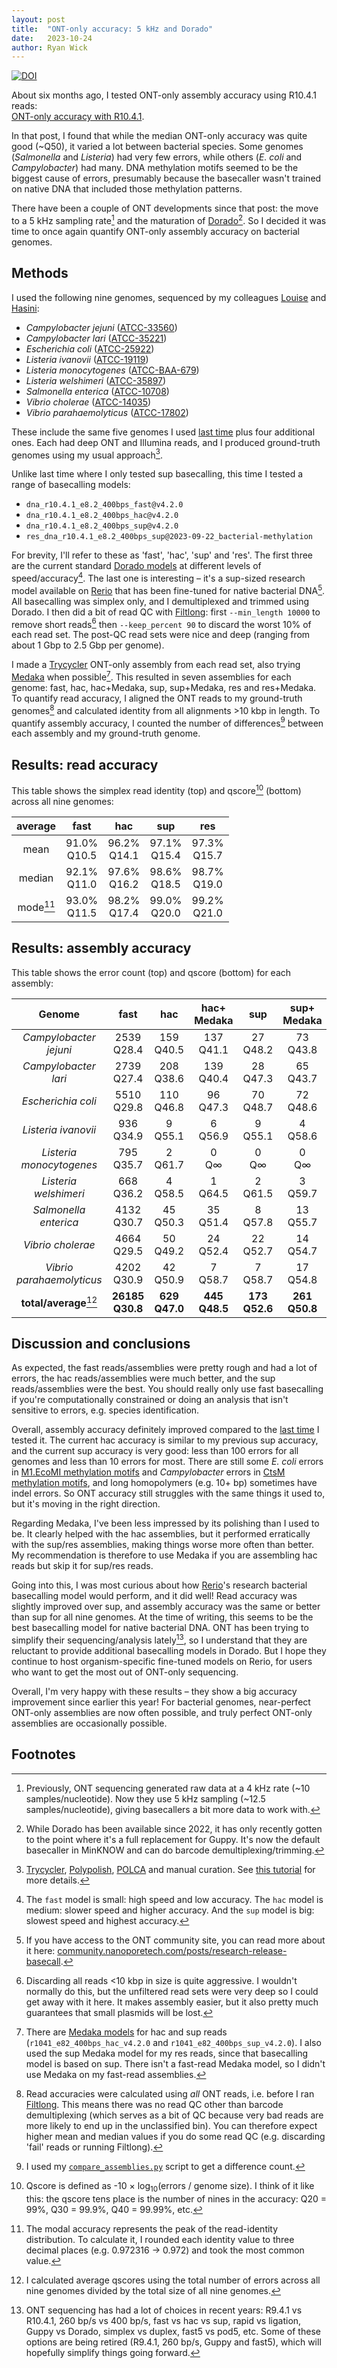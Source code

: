 ```yaml
---
layout: post
title:  "ONT-only accuracy: 5 kHz and Dorado"
date:   2023-10-24
author: Ryan Wick
---
```


[![DOI](https://zenodo.org/badge/DOI/10.5281/zenodo.10038672.svg)](https://doi.org/10.5281/zenodo.10038672)

About six months ago, I tested ONT-only assembly accuracy using R10.4.1 reads:<br>[ONT-only accuracy with R10.4.1](https://rrwick.github.io/2023/05/05/ont-only-accuracy-with-r10.4.1.html).

In that post, I found that while the median ONT-only accuracy was quite good (~Q50), it varied a lot between bacterial species. Some genomes (_Salmonella_ and _Listeria_) had very few errors, while others (_E. coli_ and _Campylobacter_) had many. DNA methylation motifs seemed to be the biggest cause of errors, presumably because the basecaller wasn't trained on native DNA that included those methylation patterns.

There have been a couple of ONT developments since that post: the move to a 5&nbsp;kHz sampling rate[^khz] and the maturation of [Dorado](https://github.com/nanoporetech/dorado)[^dorado]. So I decided it was time to once again quantify ONT-only assembly accuracy on bacterial genomes.




## Methods

I used the following nine genomes, sequenced by my colleagues [Louise](https://twitter.com/JuddLmj) and [Hasini](https://www.linkedin.com/in/hasini-walpola-7a6045a7):
* _Campylobacter jejuni_ ([ATCC-33560](https://www.atcc.org/products/33560))
* _Campylobacter lari_ ([ATCC-35221](https://www.atcc.org/products/35221))
* _Escherichia coli_ ([ATCC-25922](https://www.atcc.org/products/25922))
* _Listeria ivanovii_ ([ATCC-19119](https://www.atcc.org/products/19119))
* _Listeria monocytogenes_ ([ATCC-BAA-679](https://www.atcc.org/products/baa-679))
* _Listeria welshimeri_ ([ATCC-35897](https://www.atcc.org/products/35897))
* _Salmonella enterica_ ([ATCC-10708](https://www.atcc.org/products/10708))
* _Vibrio cholerae_ ([ATCC-14035](https://www.atcc.org/products/14035))
* _Vibrio parahaemolyticus_ ([ATCC-17802](https://www.atcc.org/products/17802))

These include the same five genomes I used [last time](https://rrwick.github.io/2023/05/05/ont-only-accuracy-with-r10.4.1.html) plus four additional ones. Each had deep ONT and Illumina reads, and I produced ground-truth genomes using my usual approach[^perfect].

Unlike last time where I only tested sup basecalling, this time I tested a range of basecalling models:
* `dna_r10.4.1_e8.2_400bps_fast@v4.2.0`
* `dna_r10.4.1_e8.2_400bps_hac@v4.2.0`
* `dna_r10.4.1_e8.2_400bps_sup@v4.2.0`
* `res_dna_r10.4.1_e8.2_400bps_sup@2023-09-22_bacterial-methylation`

For brevity, I'll refer to these as 'fast', 'hac', 'sup' and 'res'. The first three are the current standard [Dorado models](https://github.com/nanoporetech/dorado#dna-models) at different levels of speed/accuracy[^levels]. The last one is interesting – it's a sup-sized research model available on [Rerio](https://github.com/nanoporetech/rerio) that has been fine-tuned for native bacterial DNA[^res]. All basecalling was simplex only, and I demultiplexed and trimmed using Dorado. I then did a bit of read QC with [Filtlong](https://github.com/rrwick/Filtlong): first `--min_length 10000` to remove short reads[^plasmids] then `--keep_percent 90` to discard the worst 10% of each read set. The post-QC read sets were nice and deep (ranging from about 1&nbsp;Gbp to 2.5&nbsp;Gbp per genome).

I made a [Trycycler](https://github.com/rrwick/Trycycler/wiki) ONT-only assembly from each read set, also trying [Medaka](https://github.com/nanoporetech/medaka) when possible[^medaka]. This resulted in seven assemblies for each genome: fast, hac, hac+Medaka, sup, sup+Medaka, res and res+Medaka. To quantify read accuracy, I aligned the ONT reads to my ground-truth genomes[^acc] and calculated identity from all alignments >10&nbsp;kbp in length. To quantify assembly accuracy, I counted the number of differences[^diff] between each assembly and my ground-truth genome.




## Results: read accuracy

This table shows the simplex read identity (top) and qscore[^qscore] (bottom) across all nine genomes:

|   average   |      fast      |      hac       |      sup       |      res       |
|:-----------:|:--------------:|:--------------:|:--------------:|:--------------:|
| mean        | 91.0%<br>Q10.5 | 96.2%<br>Q14.1 | 97.1%<br>Q15.4 | 97.3%<br>Q15.7 |
| median      | 92.1%<br>Q11.0 | 97.6%<br>Q16.2 | 98.6%<br>Q18.5 | 98.7%<br>Q19.0 |
| mode[^mode] | 93.0%<br>Q11.5 | 98.2%<br>Q17.4 | 99.0%<br>Q20.0 | 99.2%<br>Q21.0 |




## Results: assembly accuracy

This table shows the error count (top) and qscore (bottom) for each assembly:

| Genome                      | fast               | hac              | hac+<br>Medaka   | sup              | sup+<br>Medaka   | res             | res+<br>Medaka   |
|:---------------------------:|:------------------:|:----------------:|:----------------:|:----------------:|:----------------:|:---------------:|:----------------:|
| _Campylobacter jejuni_      |    2539<br>Q28.4   |   159<br>Q40.5   |   137<br>Q41.1   |    27<br>Q48.2   |    73<br>Q43.8   |   13<br>Q51.3   |    23<br>Q48.9   |
| _Campylobacter lari_        |    2739<br>Q27.4   |   208<br>Q38.6   |   139<br>Q40.4   |    28<br>Q47.3   |    65<br>Q43.7   |   18<br>Q49.2   |    17<br>Q49.5   |
| _Escherichia coli_          |    5510<br>Q29.8   |   110<br>Q46.8   |    96<br>Q47.3   |    70<br>Q48.7   |    72<br>Q48.6   |   46<br>Q50.5   |    44<br>Q50.7   |
| _Listeria ivanovii_         |     936<br>Q34.9   |     9<br>Q55.1   |     6<br>Q56.9   |     9<br>Q55.1   |     4<br>Q58.6   |    8<br>Q55.6   |     5<br>Q57.7   |
| _Listeria monocytogenes_    |     795<br>Q35.7   |     2<br>Q61.7   |     0<br>Q∞      |     0<br>Q∞      |     0<br>Q∞      |    0<br>Q∞      |     0<br>Q∞      |
| _Listeria welshimeri_       |     668<br>Q36.2   |     4<br>Q58.5   |     1<br>Q64.5   |     2<br>Q61.5   |     3<br>Q59.7   |    2<br>Q61.5   |     1<br>Q64.5   |
| _Salmonella enterica_       |    4132<br>Q30.7   |    45<br>Q50.3   |    35<br>Q51.4   |     8<br>Q57.8   |    13<br>Q55.7   |    5<br>Q59.8   |     7<br>Q58.4   |
| _Vibrio cholerae_           |    4664<br>Q29.5   |    50<br>Q49.2   |    24<br>Q52.4   |    22<br>Q52.7   |    14<br>Q54.7   |    0<br>Q∞      |     4<br>Q60.2   |
| _Vibrio parahaemolyticus_   |    4202<br>Q30.9   |    42<br>Q50.9   |     7<br>Q58.7   |     7<br>Q58.7   |    17<br>Q54.8   |    7<br>Q58.7   |     7<br>Q58.7   |
| **total/average**[^average] | **26185<br>Q30.8** | **629<br>Q47.0** | **445<br>Q48.5** | **173<br>Q52.6** | **261<br>Q50.8** | **99<br>Q55.0** | **108<br>Q54.6** |




## Discussion and conclusions

As expected, the fast reads/assemblies were pretty rough and had a lot of errors, the hac reads/assemblies were much better, and the sup reads/assemblies were the best. You should really only use fast basecalling if you're computationally constrained or doing an analysis that isn't sensitive to errors, e.g. species identification.

Overall, assembly accuracy definitely improved compared to the [last time](https://rrwick.github.io/2023/05/05/ont-only-accuracy-with-r10.4.1.html) I tested it. The current hac accuracy is similar to my previous sup accuracy, and the current sup accuracy is very good: less than 100 errors for all genomes and less than 10 errors for most. There are still some _E.&nbsp;coli_ errors in [M1.EcoMI methylation motifs](https://doi.org/10.1128/mBio.01602-15) and _Campylobacter_ errors in [CtsM methylation motifs](https://doi.org/10.1073/pnas.1703331114), and long homopolymers (e.g. 10+&nbsp;bp) sometimes have indel errors. So ONT accuracy still struggles with the same things it used to, but it's moving in the right direction.

Regarding Medaka, I've been less impressed by its polishing than I used to be. It clearly helped with the hac assemblies, but it performed erratically with the sup/res assemblies, making things worse more often than better. My recommendation is therefore to use Medaka if you are assembling hac reads but skip it for sup/res reads.

Going into this, I was most curious about how [Rerio](https://github.com/nanoporetech/rerio)'s research bacterial basecalling model would perform, and it did well! Read accuracy was slightly improved over sup, and assembly accuracy was the same or better than sup for all nine genomes. At the time of writing, this seems to be the best basecalling model for native bacterial DNA. ONT has been trying to simplify their sequencing/analysis lately[^choices], so I understand that they are reluctant to provide additional basecalling models in Dorado. But I hope they continue to host organism-specific fine-tuned models on Rerio, for users who want to get the most out of ONT-only sequencing.

Overall, I'm very happy with these results – they show a big accuracy improvement since earlier this year! For bacterial genomes, near-perfect ONT-only assemblies are now often possible, and truly perfect ONT-only assemblies are occasionally possible.




## Footnotes

[^khz]: Previously, ONT sequencing generated raw data at a 4&nbsp;kHz rate (~10 samples/nucleotide). Now they use 5&nbsp;kHz sampling (~12.5 samples/nucleotide), giving basecallers a bit more data to work with.

[^dorado]: While Dorado has been available since 2022, it has only recently gotten to the point where it's a full replacement for Guppy. It's now the default basecaller in MinKNOW and can do barcode demultiplexing/trimming.

[^perfect]: [Trycycler](https://github.com/rrwick/Trycycler/wiki), [Polypolish](https://github.com/rrwick/Polypolish), [POLCA](https://github.com/alekseyzimin/masurca) and manual curation. See [this tutorial](https://github.com/rrwick/Perfect-bacterial-genome-tutorial/wiki) for more details.

[^levels]: The `fast` model is small: high speed and low accuracy. The `hac` model is medium: slower speed and higher accuracy. And the `sup` model is big: slowest speed and highest accuracy.

[^res]: If you have access to the ONT community site, you can read more about it here: [community.nanoporetech.com/posts/research-release-basecall](https://community.nanoporetech.com/posts/research-release-basecall).

[^plasmids]: Discarding all reads <10&nbsp;kbp in size is quite aggressive. I wouldn't normally do this, but the unfiltered read sets were very deep so I could get away with it here. It makes assembly easier, but it also pretty much guarantees that small plasmids will be lost.

[^medaka]: There are [Medaka models](https://github.com/nanoporetech/medaka/tree/master/medaka/data) for hac and sup reads (`r1041_e82_400bps_hac_v4.2.0` and `r1041_e82_400bps_sup_v4.2.0`). I also used the sup Medaka model for my res reads, since that basecalling model is based on sup. There isn't a fast-read Medaka model, so I didn't use Medaka on my fast-read assemblies. 

[^acc]: Read accuracies were calculated using _all_ ONT reads, i.e. before I ran [Filtlong](https://github.com/rrwick/Filtlong). This means there was no read QC other than barcode demultiplexing (which serves as a bit of QC because very bad reads are more likely to end up in the unclassified bin). You can therefore expect higher mean and median values if you do some read QC (e.g. discarding 'fail' reads or running Filtlong).

[^diff]: I used my [`compare_assemblies.py`](https://github.com/rrwick/Perfect-bacterial-genome-tutorial/wiki/Comparing-assemblies) script to get a difference count.

[^mode]: The modal accuracy represents the peak of the read-identity distribution. To calculate it, I rounded each identity value to three decimal places (e.g. 0.972316 → 0.972) and took the most common value.

[^qscore]: Qscore is defined as -10 × log<sub>10</sub>(errors / genome size). I think of it like this: the qscore tens place is the number of nines in the accuracy: Q20 = 99%, Q30 = 99.9%, Q40 = 99.99%, etc.

[^average]: I calculated average qscores using the total number of errors across all nine genomes divided by the total size of all nine genomes.

[^choices]: ONT sequencing has had a lot of choices in recent years: R9.4.1 vs R10.4.1, 260&nbsp;bp/s vs 400&nbsp;bp/s, fast vs hac vs sup, rapid vs ligation, Guppy vs Dorado, simplex vs duplex, fast5 vs pod5, etc. Some of these options are being retired (R9.4.1, 260&nbsp;bp/s, Guppy and fast5), which will hopefully simplify things going forward.
